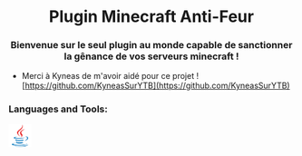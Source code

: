 <h1 align="center">Plugin Minecraft Anti-Feur</h1>
<h3 align="center">Bienvenue sur le seul plugin au monde capable de sanctionner la gênance de vos serveurs minecraft !</h3>

- Merci à Kyneas de m'avoir aidé pour ce projet ! [https://github.com/KyneasSurYTB](https://github.com/KyneasSurYTB)

<p align="left">
</p>

<h3 align="left">Languages and Tools:</h3>
<p align="left"> <a href="https://www.java.com" target="_blank" rel="noreferrer"> <img src="https://raw.githubusercontent.com/devicons/devicon/master/icons/java/java-original.svg" alt="java" width="40" height="40"/> </a> </p>

